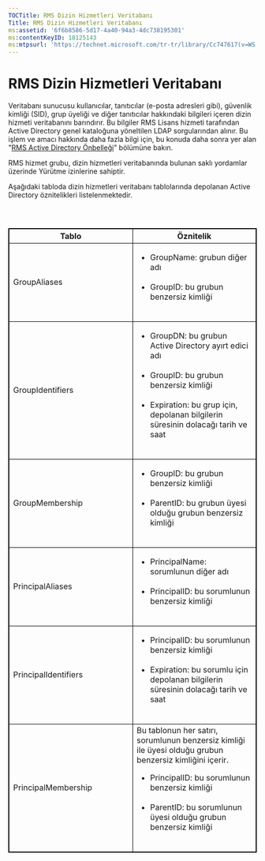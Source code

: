 ```yaml
---
TOCTitle: RMS Dizin Hizmetleri Veritabanı
Title: RMS Dizin Hizmetleri Veritabanı
ms:assetid: '6f6b8586-5d17-4a40-94a3-4dc738195301'
ms:contentKeyID: 18125143
ms:mtpsurl: 'https://technet.microsoft.com/tr-tr/library/Cc747617(v=WS.10)'
---
```


RMS Dizin Hizmetleri Veritabanı
===============================

Veritabanı sunucusu kullanıcılar, tanıtıcılar (e-posta adresleri gibi), güvenlik kimliği (SID), grup üyeliği ve diğer tanıtıcılar hakkındaki bilgileri içeren dizin hizmeti veritabanını barındırır. Bu bilgiler RMS Lisans hizmeti tarafından Active Directory genel kataloğuna yöneltilen LDAP sorgularından alınır. Bu işlem ve amacı hakkında daha fazla bilgi için, bu konuda daha sonra yer alan "[RMS Active Directory Önbelleği](https://technet.microsoft.com/c721a2eb-2fe9-4346-b426-3cc169b97265)" bölümüne bakın.

RMS hizmet grubu, dizin hizmetleri veritabanında bulunan saklı yordamlar üzerinde Yürütme izinlerine sahiptir.

Aşağıdaki tabloda dizin hizmetleri veritabanı tablolarında depolanan Active Directory öznitelikleri listelenmektedir.

###  

 
<table style="border:1px solid black;">
<colgroup>
<col width="50%" />
<col width="50%" />
</colgroup>
<thead>
<tr class="header">
<th style="border:1px solid black;" >Tablo</th>
<th style="border:1px solid black;" >Öznitelik</th>
</tr>
</thead>
<tbody>
<tr class="odd">
<td style="border:1px solid black;">GroupAliases</td>
<td style="border:1px solid black;"><ul>
<li>GroupName: grubun diğer adı<br />
<br />
</li>
<li>GroupID: bu grubun benzersiz kimliği<br />
<br />
</li>
</ul></td>
</tr>
<tr class="even">
<td style="border:1px solid black;">GroupIdentifiers</td>
<td style="border:1px solid black;"><ul>
<li>GroupDN: bu grubun Active Directory ayırt edici adı<br />
<br />
</li>
<li>GroupID: bu grubun benzersiz kimliği<br />
<br />
</li>
<li>Expiration: bu grup için, depolanan bilgilerin süresinin dolacağı tarih ve saat<br />
<br />
</li>
</ul></td>
</tr>
<tr class="odd">
<td style="border:1px solid black;">GroupMembership</td>
<td style="border:1px solid black;"><ul>
<li>GroupID: bu grubun benzersiz kimliği<br />
<br />
</li>
<li>ParentID: bu grubun üyesi olduğu grubun benzersiz kimliği<br />
<br />
</li>
</ul></td>
</tr>
<tr class="even">
<td style="border:1px solid black;">PrincipalAliases</td>
<td style="border:1px solid black;"><ul>
<li>PrincipalName: sorumlunun diğer adı<br />
<br />
</li>
<li>PrincipalID: bu sorumlunun benzersiz kimliği<br />
<br />
</li>
</ul></td>
</tr>
<tr class="odd">
<td style="border:1px solid black;">PrincipalIdentifiers</td>
<td style="border:1px solid black;"><ul>
<li>PrincipalID: bu sorumlunun benzersiz kimliği<br />
<br />
</li>
<li>Expiration: bu sorumlu için depolanan bilgilerin süresinin dolacağı tarih ve saat<br />
<br />
</li>
</ul></td>
</tr>
<tr class="even">
<td style="border:1px solid black;">PrincipalMembership</td>
<td style="border:1px solid black;">Bu tablonun her satırı, sorumlunun benzersiz kimliği ile üyesi olduğu grubun benzersiz kimliğini içerir.
<ul>
<li>PrincipalID: bu sorumlunun benzersiz kimliği<br />
<br />
</li>
<li>ParentID: bu sorumlunun üyesi olduğu grubun benzersiz kimliği<br />
<br />
</li>
</ul></td>
</tr>
</tbody>
</table>

